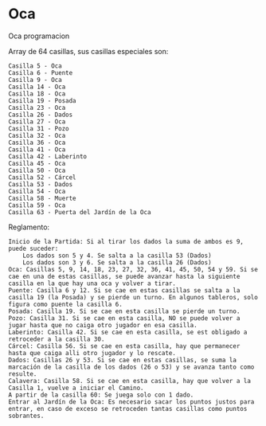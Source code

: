 # Oca
Oca programacion

Array de 64 casillas, sus casillas especiales son:

    Casilla 5 - Oca
    Casilla 6 - Puente
    Casilla 9 - Oca
    Casilla 14 - Oca
    Casilla 18 - Oca
    Casilla 19 - Posada
    Casilla 23 - Oca
    Casilla 26 - Dados
    Casilla 27 - Oca
    Casilla 31 - Pozo
    Casilla 32 - Oca
    Casilla 36 - Oca
    Casilla 41 - Oca
    Casilla 42 - Laberinto
    Casilla 45 - Oca
    Casilla 50 - Oca
    Casilla 52 - Cárcel
    Casilla 53 - Dados
    Casilla 54 - Oca
    Casilla 58 - Muerte
    Casilla 59 - Oca
    Casilla 63 - Puerta del Jardín de la Oca

Reglamento:

    Inicio de la Partida: Si al tirar los dados la suma de ambos es 9, puede suceder:
        Los dados son 5 y 4. Se salta a la casilla 53 (Dados)
        Los dados son 3 y 6. Se salta a la casilla 26 (Dados)
    Oca: Casillas 5, 9, 14, 18, 23, 27, 32, 36, 41, 45, 50, 54 y 59. Si se cae en una de estas casillas, se puede avanzar hasta la siguiente casilla en la que hay una oca y volver a tirar.
    Puente: Casilla 6 y 12. Si se cae en estas casillas se salta a la casilla 19 (la Posada) y se pierde un turno. En algunos tableros, solo figura como puente la casilla 6.
    Posada: Casilla 19. Si se cae en esta casilla se pierde un turno.
    Pozo: Casilla 31. Si se cae en esta casilla, NO se puede volver a jugar hasta que no caiga otro jugador en esa casilla.
    Laberinto: Casilla 42. Si se cae en esta casilla, se est obligado a retroceder a la casilla 30.
    Cárcel: Casilla 56. Si se cae en esta casilla, hay que permanecer hasta que caiga alli otro jugador y lo rescate.
    Dados: Casillas 26 y 53. Si se cae en estas casillas, se suma la marcación de la casilla de los dados (26 o 53) y se avanza tanto como resulte.
    Calavera: Casilla 58. Si se cae en esta casilla, hay que volver a la Casilla 1, vuelve a iniciar el Camino.
    A partir de la casilla 60: Se juega solo con 1 dado.
    Entrar al Jardín de la Oca: Es necesario sacar los puntos justos para entrar, en caso de exceso se retroceden tantas casillas como puntos sobrantes.
